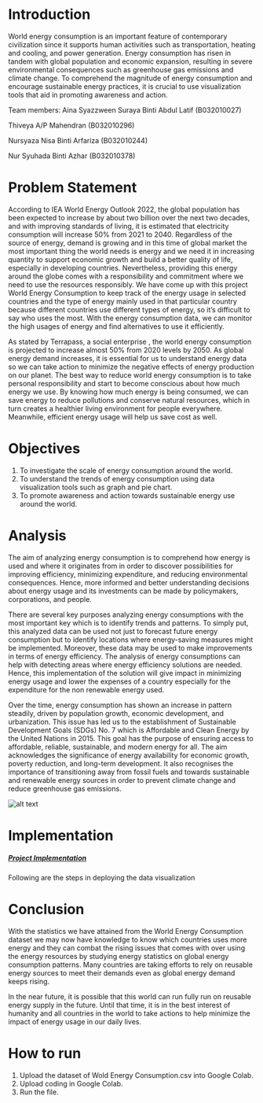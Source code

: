 
# Introduction 

World energy consumption is an important feature of contemporary civilization since it supports human activities such as transportation, heating and cooling, and power generation. Energy consumption has risen in tandem with global population and economic expansion, resulting in severe environmental consequences such as greenhouse gas emissions and climate change. To comprehend the magnitude of energy consumption and encourage sustainable energy practices, it is crucial to use visualization tools that aid in promoting awareness and action.

Team members:
Aina Syazzween Suraya Binti Abdul Latif (B032010027)


Thiveya A/P Mahendran (B032010296)


Nursyaza Nisa Binti Arfariza (B032010244)


Nur Syuhada Binti Azhar (B032010378)

# Problem Statement

According to IEA World Energy Outlook 2022, the global population has been expected to increase by about two billion over the next two decades, and with improving standards of living, it is estimated that electricity consumption will increase 50% from 2021 to 2040. Regardless of the source of energy, demand is growing and in this time of global market the most important thing the world needs is energy and we need it in increasing quantity to support economic growth and build a better quality of life, especially in developing countries. Nevertheless, providing this energy around the globe comes with a responsibility and commitment where we need to use the resources responsibly. We have come up with this project World Energy Consumption to keep track of the energy usage in selected countries and the type of energy mainly used in that particular country because different countries use different types of energy, so it’s difficult to say who uses the most. With the energy consumption data, we can monitor the high usages of energy and find alternatives to use it efficiently.

As stated by Terrapass, a social enterprise , the world energy consumption is projected to increase almost 50% from 2020 levels by 2050. As global energy demand increases, it is essential for us to understand energy data so we can take action to minimize the negative effects of energy production on our planet. The best way to reduce world energy consumption is to take personal responsibility and start to become conscious about how much energy we use. By knowing how much energy is being consumed, we can save energy to reduce pollutions and conserve natural resources, which in turn creates a healthier living environment for people everywhere. Meanwhile, efficient energy usage will help us save cost as well. 


# Objectives
1) To investigate the scale of energy consumption around the world.
2) To understand the trends of energy consumption using data visualization tools such as graph and pie chart.
3) To promote awareness and action towards sustainable energy use around the world.

# Analysis
The aim of analyzing energy consumption is to comprehend how energy is used and where it originates from in order to discover possibilities for improving efficiency, minimizing expenditure, and reducing environmental consequences. Hence, more informed and better understanding decisions about energy usage and its investments can be made by policymakers, corporations, and people.

There are several key purposes analyzing energy consumptions with the most important key which is to identify trends and patterns. To simply put, this analyzed data can be used not just to forecast future energy consumption but to identify locations where energy-saving measures might be implemented. Moreover, these data may be used to make improvements in terms of energy efficiency. The analysis of energy consumptions can help with detecting areas where energy efficiency solutions are needed.  Hence, this implementation of the solution will give impact in minimizing energy usage and lower the expenses of a country especially for the expenditure for the non renewable energy used.

Over the time, energy consumption has shown an increase in pattern steadily, driven by population growth, economic development, and urbanization. This issue has led us to the establishment of Sustainable Development Goals (SDGs) No. 7 which is Affordable and Clean Energy by the United Nations in 2015. This goal has the purpose of ensuring access to affordable, reliable, sustainable, and modern energy for all. The aim acknowledges the significance of energy availability for economic growth, poverty reduction, and long-term development. It also recognises the importance of transitioning away from fossil fuels and towards sustainable and renewable energy sources in order to prevent climate change and reduce greenhouse gas emissions.

![alt text](https://sdgs.un.org/sites/default/files/2022-07/SDG%20Report%202022_Goal%207%20infographic.png)

# Implementation
##### [Project Implementation](Implementation/Implementation.md)
Following are the steps in deploying the data visualization 

# Conclusion

With the statistics we have attained from the World Energy Consumption dataset we may now have knowledge to know which countries uses more energy and they can combat the rising issues that comes with over using the energy resources by studying energy statistics on global energy consumption patterns. Many countries are taking efforts to rely on reusable energy sources to meet their demands even as global energy demand keeps rising. 

In the near future, it is possible that this world can run fully run on reusable energy supply in the future. Until that time, it is in the best interest of humanity and all countries in the world to take actions to help minimize the impact of energy usage in our daily lives. 



# How to run
1) Upload the dataset of Wold Energy Consumption.csv into Google Colab.
2) Upload coding in Google Colab.
3) Run the file.

